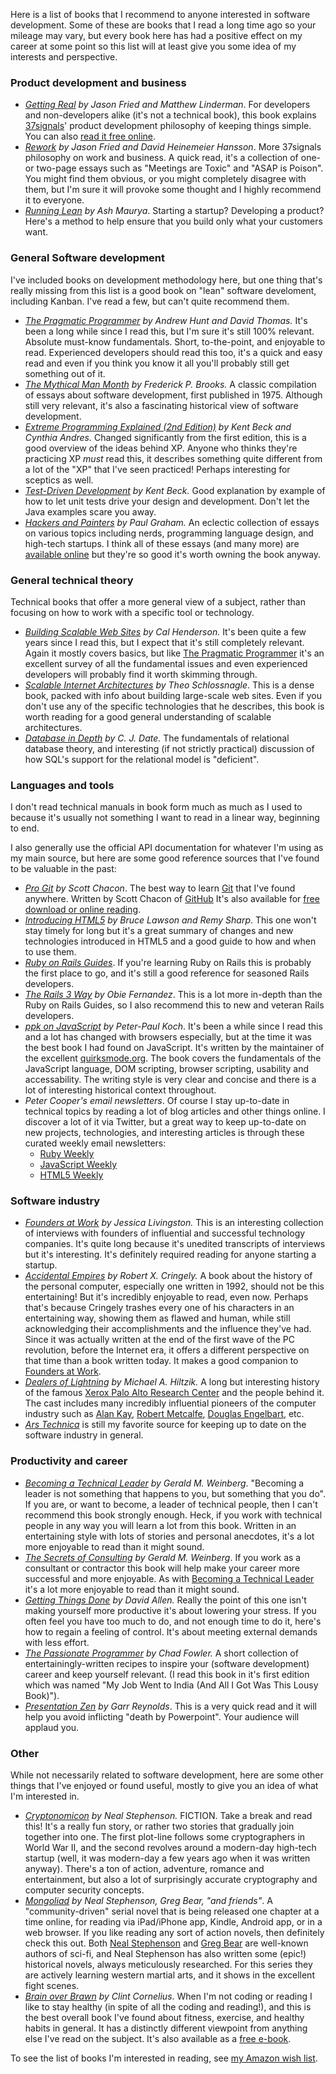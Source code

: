 Here is a list of books that I recommend to anyone interested in software
development. Some of these are books that I read a long time ago so your
mileage may vary, but every book here has had a positive effect on my career at
some point so this list will at least give you some idea of my interests and
perspective.

### Product development and business

  * _[Getting
    Real](http://www.amazon.com/gp/product/0578012812/ref=as_li_ss_tl?ie=UTF8&tag=pauldowmancom-20&linkCode=as2&camp=217145&creative=399369&creativeASIN=0578012812)
    by Jason Fried and Matthew Linderman_. For developers and non-developers
    alike (it's not a technical book), this book explains
    [37signals](http://37signals.com/)' product development philosophy of
    keeping things simple. You can also [read it free
    online](http://gettingreal.37signals.com/).
  * _[Rework](http://www.amazon.com/gp/product/0307463745/ref=as_li_ss_tl?ie=UTF8&tag=pauldowmancom-20&linkCode=as2&camp=217145&creative=399369&creativeASIN=0307463745)
    by Jason Fried and David Heinemeier Hansson_. More 37signals philosophy on
    work and business. A quick read, it's a collection of one- or two-page
    essays such as "Meetings are Toxic" and "ASAP is Poison". You might find
    them obvious, or you might completely disagree with them, but I'm sure it
    will provoke some thought and I highly recommend it to everyone.
  * _[Running Lean](http://www.runningleanhq.com/) by Ash Maurya_. Starting a
    startup? Developing a product? Here's a method to help ensure that you
    build only what your customers want.

### General Software development

I've included books on development methodology here, but one thing that's
really missing from this list is a good book on "lean" software develoment,
including Kanban. I've read a few, but can't quite recommend them.

  * _[The Pragmatic
    Programmer](http://www.amazon.com/gp/product/020161622X/ref=as_li_ss_tl?ie=UTF8&tag=pauldowmancom-20&linkCode=as2&camp=217145&creative=399369&creativeASIN=020161622X)
    by Andrew Hunt and David Thomas._ It's been a long while since I read this,
    but I'm sure it's still 100% relevant. Absolute must-know fundamentals.
    Short, to-the-point, and enjoyable to read. Experienced developers should
    read this too, it's a quick and easy read and even if you think you know it
    all you'll probably still get something out of it.
  * _[The Mythical Man
    Month](http://www.amazon.com/gp/product/0201835959/ref=as_li_ss_tl?ie=UTF8&tag=pauldowmancom-20&linkCode=as2&camp=217145&creative=399369&creativeASIN=0201835959)
    by Frederick P. Brooks._ A classic compilation of essays about software
    development, first published in 1975. Although still very relevant, it's
    also a fascinating historical view of software development.
  * _[Extreme Programming Explained (2nd
    Edition)](http://www.amazon.com/gp/product/0321278658/ref=as_li_ss_tl?ie=UTF8&tag=pauldowmancom-20&linkCode=as2&camp=217145&creative=399369&creativeASIN=0321278658)
    by Kent Beck and Cynthia Andres._ Changed significantly from the first
    edition, this is a good overview of the ideas behind XP. Anyone who thinks
    they're practicing XP _must_ read this, it describes something quite
    different from a lot of the "XP" that I've seen practiced! Perhaps
    interesting for sceptics as well.
  * _[Test-Driven
    Development](http://www.amazon.com/gp/product/0321146530/ref=as_li_ss_tl?ie=UTF8&tag=pauldowmancom-20&linkCode=as2&camp=217145&creative=399369&creativeASIN=0321146530)
    by Kent Beck._ Good explanation by example of how to let unit tests drive
    your design and development. Don't let the Java examples scare you away.
  * _[Hackers and
    Painters](http://www.amazon.com/gp/product/1449389554/ref=as_li_ss_tl?ie=UTF8&tag=pauldowmancom-20&linkCode=as2&camp=217145&creative=399369&creativeASIN=1449389554)
    by Paul Graham._ An eclectic collection of essays on various topics
    including nerds, programming language design, and high-tech startups. I
    think all of these essays (and many more) are [available
    online](http://paulgraham.com/articles.html) but they're so good it's worth
    owning the book anyway.

### General technical theory

Technical books that offer a more general view of a subject, rather than
focusing on how to work with a specific tool or technology.

  * _[Building Scalable Web
    Sites](http://pauldowman.com/2006/11/12/building-scalable-web-sites-book/)
    by Cal Henderson._ It's been quite a few years since I read this, but I
    expect that it's still completely relevant.  Again it mostly covers basics,
    but like [The Pragmatic
    Programmer](http://www.amazon.com/gp/product/020161622X/ref=as_li_ss_tl?ie=UTF8&tag=pauldowmancom-20&linkCode=as2&camp=217145&creative=399369&creativeASIN=020161622X)
    it's an excellent survey of all the fundamental issues and even experienced
    developers will probably find it worth skimming through.
  * _[Scalable Internet
    Architectures](http://www.amazon.com/gp/product/067232699X/ref=as_li_ss_tl?ie=UTF8&tag=pauldowmancom-20&linkCode=as2&camp=217145&creative=399369&creativeASIN=067232699X)
    by Theo Schlossnagle_. This is a dense book, packed with info about
    building large-scale web sites. Even if you don't use any of the specific
    technologies that he describes, this book is worth reading for a good
    general understanding of scalable architectures.
  * _[Database in
    Depth](http://www.amazon.com/gp/product/0596100124/ref=as_li_ss_tl?ie=UTF8&tag=pauldowmancom-20&linkCode=as2&camp=217145&creative=399369&creativeASIN=0596100124)
    by C. J. Date._ The fundamentals of relational database theory, and
    interesting (if not strictly practical) discussion of how SQL's support for
    the relational model is "deficient".

### Languages and tools

I don't read technical manuals in book form much as much as I used to because
it's usually not something I want to read in a linear way, beginning to end.

I also generally use the official API documentation for whatever I'm using as
my main source, but here are some good reference sources that I've found to be
valuable in the past:

  * _[Pro
    Git](http://www.amazon.com/gp/product/1430218339/ref=as_li_ss_tl?ie=UTF8&tag=pauldowmancom-20&linkCode=as2&camp=217145&creative=399369&creativeASIN=1430218339)
    by Scott Chacon_. The best way to learn [Git](http://git-scm.com/) that
    I've found anywhere. Written by Scott Chacon of
    [GitHub](http://github.com/) It's also available for [free download or
    online reading](http://progit.org/book/).
  * _[Introducing
    HTML5](http://www.amazon.com/gp/product/0321687299/ref=as_li_ss_tl?ie=UTF8&tag=pauldowmancom-20&linkCode=as2&camp=217145&creative=399369&creativeASIN=0321687299)
    by Bruce Lawson and Remy Sharp_. This one won't stay timely for long but
    it's a great summary of changes and new technologies introduced in HTML5
    and a good guide to how and when to use them.
  * _[Ruby on Rails Guides](http://guides.rubyonrails.org/)_. If you're
    learning Ruby on Rails this is probably the first place to go, and it's
    still a good reference for seasoned Rails developers.
  * _[The Rails 3
    Way](http://www.amazon.com/gp/product/0321601661/ref=as_li_ss_tl?ie=UTF8&tag=pauldowmancom-20&linkCode=as2&camp=217145&creative=399369&creativeASIN=0321601661)
    by Obie Fernandez_. This is a lot more in-depth than the Ruby on Rails
    Guides, so I also recommend this to new and veteran Rails developers.
  * _[ppk on
    JavaScript](http://www.amazon.com/gp/product/0321423305/ref=as_li_ss_tl?ie=UTF8&tag=pauldowmancom-20&linkCode=as2&camp=217145&creative=399369&creativeASIN=0321423305)
    by Peter-Paul Koch_. It's been a while since I read this and a lot has
    changed with browsers especially, but at the time it was the best book I
    had found on JavaScript. It's written by the maintainer of the excellent
    [quirksmode.org](http://www.quirksmode.org/). The book covers the
    fundamentals of the JavaScript language, DOM scripting, browser scripting,
    usability and accessability. The writing style is very clear and concise
    and there is a lot of interesting historical context throughout.
  * _Peter Cooper's email newsletters_. Of course I stay up-to-date in
    technical topics by reading a lot of blog articles and other things online.
    I discover a lot of it via Twitter, but a great way to keep up-to-date on
    new projects, technologies, and interesting articles is through these
    curated weekly email newsletters: 
    * [Ruby Weekly](http://rubyweekly.com/)
    * [JavaScript Weekly](http://javascriptweekly.com/)
    * [HTML5 Weekly](http://html5weekly.com/)

### Software industry

  * _[Founders at
    Work](http://www.amazon.com/gp/product/1430210788/ref=as_li_ss_tl?ie=UTF8&tag=pauldowmancom-20&linkCode=as2&camp=217145&creative=399369&creativeASIN=1430210788)
    by Jessica Livingston._ This is an interesting collection of interviews
    with founders of influential and successful technology companies. It's
    quite long because it's unedited transcripts of interviews but it's
    interesting. It's definitely required reading for anyone starting a
    startup.
  * _[Accidental
    Empires](http://www.amazon.com/gp/product/0887308554/ref=as_li_ss_tl?ie=UTF8&tag=pauldowmancom-20&linkCode=as2&camp=217145&creative=399369&creativeASIN=0887308554)
    by Robert X. Cringely._ A book about the history of the personal computer,
    especially one written in 1992, should not be this entertaining! But it's
    incredibly enjoyable to read, even now. Perhaps that's because Cringely
    trashes every one of his characters in an entertaining way, showing them as
    flawed and human, while still acknowledging their accomplishments and the
    influence they've had. Since it was actually written at the end of the
    first wave of the PC revolution, before the Internet era, it offers a
    different perspective on that time than a book written today. It makes a
    good companion to [Founders at
    Work](http://www.amazon.com/gp/product/1430210788/ref=as_li_ss_tl?ie=UTF8&tag=pauldowmancom-20&linkCode=as2&camp=217145&creative=399369&creativeASIN=1430210788).
  * _[Dealers of
    Lightning](http://www.amazon.com/gp/product/0887309895/ref=as_li_ss_tl?ie=UTF8&tag=pauldowmancom-20&linkCode=as2&camp=217145&creative=399369&creativeASIN=0887309895)
    by Michael A. Hiltzik._ A long but interesting history of the famous [Xerox
    Palo Alto Research Center](http://en.wikipedia.org/wiki/Xerox_PARC) and the
    people behind it. The cast includes many incredibly influential pioneers of
    the computer industry such as [Alan
    Kay](http://en.wikipedia.org/wiki/Alan_Kay), [Robert
    Metcalfe](http://en.wikipedia.org/wiki/Robert_Metcalfe), [Douglas
    Engelbart](http://en.wikipedia.org/wiki/Douglas_Engelbart), etc.
  * _[Ars Technica](http://arstechnica.com/)_ is still my favorite source for keeping up to date on the software industry in general.

### Productivity and career

  * _[Becoming a Technical
    Leader](http://www.amazon.com/gp/product/0932633021/ref=as_li_ss_tl?ie=UTF8&tag=pauldowmancom-20&linkCode=as2&camp=217145&creative=399369&creativeASIN=0932633021)
    by Gerald M. Weinberg_. "Becoming a leader is not something that happens to
    you, but something that you do". If you are, or want to become, a leader of
    technical people, then I can't recommend this book strongly enough. Heck,
    if you work with technical people in any way you will learn a lot from this
    book. Written in an entertaining style with lots of stories and personal
    anecdotes, it's a lot more enjoyable to read than it might sound.
  * _[The Secrets of
    Consulting](http://www.amazon.com/gp/product/0932633013/ref=as_li_ss_tl?ie=UTF8&tag=pauldowmancom-20&linkCode=as2&camp=217145&creative=399369&creativeASIN=0932633013)
    by Gerald M. Weinberg_. If you work as a consultant or contractor this book
    will help make your career more successful and more enjoyable. As with
    [Becoming a Technical
    Leader](http://www.amazon.com/gp/product/0932633021/ref=as_li_ss_tl?ie=UTF8&tag=pauldowmancom-20&linkCode=as2&camp=217145&creative=399369&creativeASIN=0932633021)
    it's a lot more enjoyable to read than it might sound.
  * _[Getting Things
    Done](http://www.amazon.com/gp/product/0142000280/ref=as_li_ss_tl?ie=UTF8&tag=pauldowmancom-20&linkCode=as2&camp=217145&creative=399369&creativeASIN=0142000280)
    by David Allen._ Really the point of this one isn't making yourself more
    productive it's about lowering your stress. If you often feel you have too
    much to do, and not enough time to do it, here's how to regain a feeling of
    control. It's about meeting external demands with less effort.
  * _[The Passionate Programmer](http://www.amazon.com/gp/product/1934356344/ref=as_li_ss_tl?ie=UTF8&tag=pauldowmancom-20&linkCode=as2&camp=217145&creative=399369&creativeASIN=1934356344)
    by Chad Fowler._ A short collection of entertainingly-written recipes to
    inspire your (software development) career and keep yourself relevant. (I
    read this book in it's first edition which was named "My Job Went to India
    (And All I Got Was This Lousy Book)").
  * _[Presentation
    Zen](http://www.amazon.com/gp/product/0321525655/ref=as_li_ss_tl?ie=UTF8&tag=pauldowmancom-20&linkCode=as2&camp=217145&creative=399369&creativeASIN=0321525655)
    by Garr Reynolds_. This is a very quick read and it will help you avoid
    inflicting "death by Powerpoint". Your audience will applaud you.

### Other

While not necessarily related to software development, here are some other
things that I've enjoyed or found useful, mostly to give you an idea of what
I'm interested in.

  * _[Cryptonomicon](http://www.amazon.com/gp/product/0060512806/ref=as_li_ss_tl?ie=UTF8&tag=pauldowmancom-20&linkCode=as2&camp=217145&creative=399369&creativeASIN=0060512806)
    by Neal Stephenson._ FICTION. Take a break and read this! It's a really fun
    story, or rather two stories that gradually join together into one. The
    first plot-line follows some cryptographers in World War II, and the second
    revolves around a modern-day high-tech startup (well, it was modern-day a
    few years ago when it was written anyway). There's a ton of action,
    adventure, romance and entertainment, but also a lot of surprisingly
    accurate cryptography and computer security concepts.
  * _[Mongoliad](http://mongoliad.com/) by Neal Stephenson, Greg Bear, "and friends"_. A
    "community-driven" serial novel that is being released one chapter at a
    time online, for reading via iPad/iPhone app, Kindle, Android app, or in a
    web browser. If you like reading any sort of action novels, then definitely
    check this out.  Both [Neal Stephenson](http://en.wikipedia.org/wiki/Neal_Stephenson) and [Greg Bear](http://en.wikipedia.org/wiki/Greg_Bear) are well-known authors
    of sci-fi, and Neal Stephenson has also written some (epic!) historical
    novels, always meticulously researched. For this series they are actively
    learning western martial arts, and it shows in the excellent fight scenes.
  * _[Brain over
    Brawn](http://www.amazon.com/gp/product/0984258302/ref=as_li_ss_tl?ie=UTF8&tag=pauldowmancom-20&linkCode=as2&camp=217145&creative=399369&creativeASIN=0984258302)
    by Clint Cornelius_. When I'm not coding or reading I like to stay healthy
    (in spite of all the coding and reading!), and this is the best overall
    book I've found about fitness, exercise, and healthy habits in general. It
    has a distinctly different viewpoint from anything else I've read on the
    subject. It's also available as a [free
    e-book](http://brainoverbrawn.com/).

To see the list of books I'm interested in reading, see [my Amazon wish
list](https://www.amazon.ca/registry/wishlist/ETRDGOG0YNNK?reveal=unpurchased&filter=all&sort=priority).
